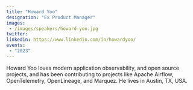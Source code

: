 ```yaml
---
title: "Howard Yoo"
designation: "Ex Product Manager"
images:
 - /images/speakers/howard-yoo.jpg
twitter: 
linkedin: https://www.linkedin.com/in/howardyoo/
events:
 - "2023"
---
```


Howard Yoo loves modern application observability, and open source projects, and has been contributing to projects like Apache Airflow, OpenTelemetry, OpenLineage, and Marquez. He lives in Austin, TX, USA.